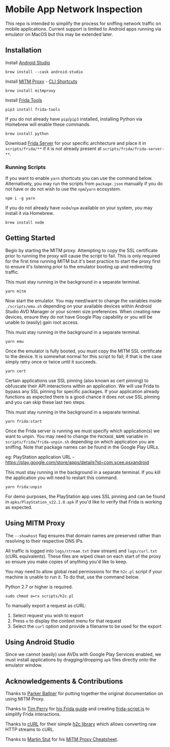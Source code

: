 # Mobile App Network Inspection

This repo is intended to simplify the process for sniffing network traffic on mobile applications. Current support is limited to Android apps running via emulator on MacOS but this may be extended later.

## Installation

Install [Android Studio](https://developer.android.com/studio)

```
brew install --cask android-studio
```

Install [MITM Proxy](https://mitmproxy.org/) - [CLI Shortcuts](https://www.stut-it.net/blog/2017/mitmproxy-cheatsheet.html)

```
brew install mitmproxy
```

Install [Frida Tools](https://frida.re/docs/installation/)

```
pip3 install frida-tools
```

If you do not already have `pip`/`pip3` installed, installing Python via Homebrew will enable these commands.

```
brew install python
```

Download [Frida Server](https://github.com/frida/frida/releases) for your specific architecture and place it in `scripts/frida/**` if it is not already present at `scripts/frida/frida-server-**`.

### Running Scripts

If you want to enable `yarn` shortcuts you can use the command below. Alternatively, you may run the scripts from `package.json` manually if you do not have or do not wish to use the `npm`/`yarn` ecosystem.

```
npm i -g yarn
```

If you do not already have `node`/`npm` available on your system, you may install it via Homebrew.

```
brew install node
```

## Getting Started

Begin by starting the MITM proxy. Attempting to copy the SSL certificate prior to running the proxy will cause the script to fail. This is only required for the first time running MITM but it's best practice to start the proxy first to ensure it's listening prior to the emulator booting up and redirecting traffic.

This must stay running in the background in a separate terminal.

```
yarn mitm
```

Now start the emulator. You may need/want to change the variables inside `./scripts/emu.sh` depending on your available devices within Android Studio AVD Manager or your screen size preferences. When creating new devices, ensure they do not have Google Play capability or you will be unable to (easily) gain root access.

This must stay running in the background in a separate terminal.

```
yarn emu
```

Once the emulator is fully booted, you must copy the MITM SSL certificate to the device. It is somewhat normal for this script to fail; if that is the case simply retry once or twice until it succeeds.

```
yarn cert
```

Certain applications use SSL pinning (also known as cert pinning) to obfuscate their API interactions within an application. We will use Frida to bypass any SSL pinning for specific packages. If your application already functions as expected there is a good chance it does not use SSL pinning and you can skip these last two steps.

This must stay running in the background in a separate terminal.

```
yarn frida:start
```

Once the Frida server is running we must specify which application(s) we want to unpin. You may need to change the `PACKAGE_NAME` variable in `scripts/frida/frida-unpin.sh` depending on which application you are sniffing. Note that package names can be found in the Google Play URLs.

eg: PlayStation application URL - https://play.google.com/store/apps/details?id=com.scee.psxandroid

This must stay running in the background in a separate terminal. If you kill the application you will need to restart this command.

```
yarn frida:unpin
```

For demo purposes, the PlayStation app uses SSL pinning and can be found in `apks/PlayStation_v22.1.0.apk` if you'd like to verify that Frida is working as expected.

## Using MITM Proxy

The `--showhost` flag ensures that domain names are preserved rather than resolving to their respective DNS IPs.

All traffic is logged into `logs/stream.txt` (raw stream) and `logs/curl.txt` (cURL equivalents). These files are wiped clean on each start of the proxy so ensure you make copies of anything you'd like to keep.

You may need to allow global read permissions for the `h2c.pl` script if your machine is unable to run it. To do that, use the command below.

Python 2.7 or higher is required.

```
sudo chmod a=rx scripts/h2c.pl
```

To manually export a request as cURL:
1. Select request you wish to export
2. Press `e` to display the context menu for that request
3. Select the `curl` option and provide a filename to be used for the export

## Using Android Studio

Since we cannot (easily) use AVDs with Google Play Services enabled, we must install applications by dragging/dropping `apk` files directly onto the emulator window.

## Acknowledgements & Contributions

Thanks to [Parker Ballner](https://github.com/parker-ballner) for putting together the original documentation on using MITM Proxy.

Thanks to [Tim Perry](https://twitter.com/pimterry) for [his Frida guide](https://httptoolkit.tech/blog/frida-certificate-pinning/#install-and-start-frida-on-the-device) and creating [frida-script.js](https://github.com/httptoolkit/frida-android-unpinning) to simplify Frida interactions.

Thanks to [cURL](https://github.com/curl) for their simple [h2c library](https://github.com/curl/h2c) which allows converting raw HTTP streams to cURL.

Thanks to [Martin Stut](https://github.com/martinstut) for his [MITM Proxy Cheatsheet](https://www.stut-it.net/blog/2017/mitmproxy-cheatsheet.html).
